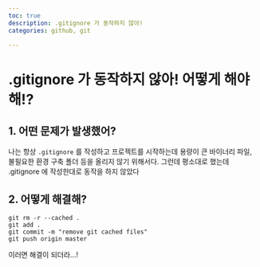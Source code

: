 ```yaml
---
toc: true
description: .gitignore 가 동작하지 않아!
categories: github, git

---
```


# .gitignore 가 동작하지 않아! 어떻게 해야해!?

## 1. 어떤 문제가 발생했어?

나는 항상 `.gitignore` 를 작성하고 프로젝트를 시작하는데 용량이 큰 바이너리 파일, 불필요한 환경 구축 폴더 등을 올리지 않기 위해서다. 그런데 평소대로 했는데 .gitignore 에 작성한대로 동작을 하지 않았다

## 2. 어떻게 해결해?

```shell
git rm -r --cached .
git add .
git commit -m "remove git cached files"
git push origin master
```

이러면 해결이 되더라...!
